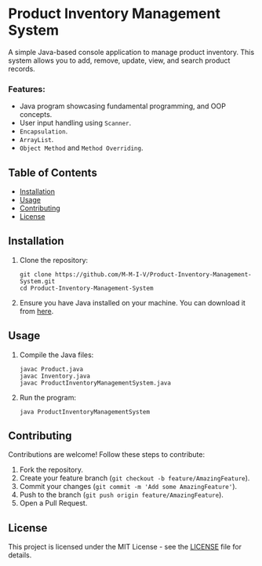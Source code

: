 # Product Inventory Management System
A simple Java-based console application to manage product inventory. This system allows you to add, remove, update, view, and search product records.

### Features:
- Java program showcasing fundamental programming, and OOP concepts.
- User input handling using `Scanner`.
- `Encapsulation`.
- `ArrayList`.
- `Object Method` and `Method Overriding`.

## Table of Contents
- [Installation](#installation)
- [Usage](#usage)
- [Contributing](#contributing)
- [License](#license)

## Installation

1. Clone the repository:
   ```
   git clone https://github.com/M-M-I-V/Product-Inventory-Management-System.git
   cd Product-Inventory-Management-System
   ```
2. Ensure you have Java installed on your machine. You can download it from [here](https://www.oracle.com/java/technologies/javase-downloads.html).

## Usage

1. Compile the Java files:
   ```
   javac Product.java
   javac Inventory.java
   javac ProductInventoryManagementSystem.java
   ```
2. Run the program:
   ```
   java ProductInventoryManagementSystem
   ```

## Contributing

Contributions are welcome! Follow these steps to contribute:
1. Fork the repository.
2. Create your feature branch (`git checkout -b feature/AmazingFeature`).
3. Commit your changes (`git commit -m 'Add some AmazingFeature'`).
4. Push to the branch (`git push origin feature/AmazingFeature`).
5. Open a Pull Request.

## License

This project is licensed under the MIT License - see the [LICENSE](LICENSE) file for details.
